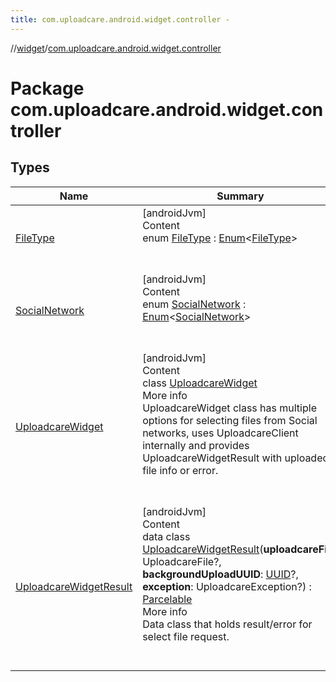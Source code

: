 ```yaml
---
title: com.uploadcare.android.widget.controller -
---
```

//[widget](../index.md)/[com.uploadcare.android.widget.controller](index.md)



# Package com.uploadcare.android.widget.controller  


## Types  
  
|  Name|  Summary| 
|---|---|
| <a name="com.uploadcare.android.widget.controller/FileType///PointingToDeclaration/"></a>[FileType](-file-type/index.md)| <a name="com.uploadcare.android.widget.controller/FileType///PointingToDeclaration/"></a>[androidJvm]  <br>Content  <br>enum [FileType](-file-type/index.md) : [Enum](https://kotlinlang.org/api/latest/jvm/stdlib/kotlin/-enum/index.html)<[FileType](-file-type/index.md)>   <br><br><br>
| <a name="com.uploadcare.android.widget.controller/SocialNetwork///PointingToDeclaration/"></a>[SocialNetwork](-social-network/index.md)| <a name="com.uploadcare.android.widget.controller/SocialNetwork///PointingToDeclaration/"></a>[androidJvm]  <br>Content  <br>enum [SocialNetwork](-social-network/index.md) : [Enum](https://kotlinlang.org/api/latest/jvm/stdlib/kotlin/-enum/index.html)<[SocialNetwork](-social-network/index.md)>   <br><br><br>
| <a name="com.uploadcare.android.widget.controller/UploadcareWidget///PointingToDeclaration/"></a>[UploadcareWidget](-uploadcare-widget/index.md)| <a name="com.uploadcare.android.widget.controller/UploadcareWidget///PointingToDeclaration/"></a>[androidJvm]  <br>Content  <br>class [UploadcareWidget](-uploadcare-widget/index.md)  <br>More info  <br>UploadcareWidget class has multiple options for selecting files from Social networks, uses UploadcareClient internally and provides UploadcareWidgetResult with uploaded file info or error.  <br><br><br>
| <a name="com.uploadcare.android.widget.controller/UploadcareWidgetResult///PointingToDeclaration/"></a>[UploadcareWidgetResult](-uploadcare-widget-result/index.md)| <a name="com.uploadcare.android.widget.controller/UploadcareWidgetResult///PointingToDeclaration/"></a>[androidJvm]  <br>Content  <br>data class [UploadcareWidgetResult](-uploadcare-widget-result/index.md)(**uploadcareFile**: UploadcareFile?, **backgroundUploadUUID**: [UUID](https://developer.android.com/reference/kotlin/java/util/UUID.html)?, **exception**: UploadcareException?) : [Parcelable](https://developer.android.com/reference/kotlin/android/os/Parcelable.html)  <br>More info  <br>Data class that holds result/error for select file request.  <br><br><br>

